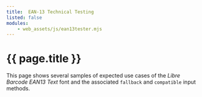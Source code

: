 ```yaml
---
title:  EAN-13 Technical Testing
listed: false
modules:
    - web_assets/js/ean13tester.mjs
---
```


# {{ page.title }}

This page shows several samples of expected use cases of the
*Libre Barcode EAN13 Text* font and the associated `fallback` and `compatible`
input methods.

<div class="attach-ean13tester"></div>
